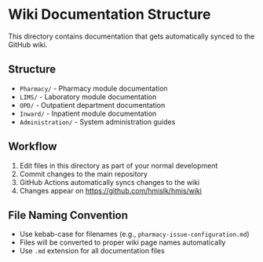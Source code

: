 # Wiki Documentation Structure

This directory contains documentation that gets automatically synced to the GitHub wiki.

## Structure
- `Pharmacy/` - Pharmacy module documentation
- `LIMS/` - Laboratory module documentation  
- `OPD/` - Outpatient department documentation
- `Inward/` - Inpatient module documentation
- `Administration/` - System administration guides

## Workflow
1. Edit files in this directory as part of your normal development
2. Commit changes to the main repository
3. GitHub Actions automatically syncs changes to the wiki
4. Changes appear on https://github.com/hmislk/hmis/wiki

## File Naming Convention
- Use kebab-case for filenames (e.g., `pharmacy-issue-configuration.md`)
- Files will be converted to proper wiki page names automatically
- Use `.md` extension for all documentation files